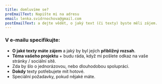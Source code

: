 ```yaml
---
title: domluvíme se?
preEmailText: Napište mi na adresu
email: lenka.svidrnochova@gmail.com
postEmailText: a dejte vědět, o jaký text (či texty) byste měli zájem.
---
```

### V e-mailu specifikujte:

* **O jaké texty máte zájem** a jaký by byl jejich **přibližný rozsah**.
* **Téma vašeho projektu** + budu ráda, když mi pošlete odkaz na vaše stránky / sociální sítě.
* Zda by šlo o jednorázovou, nebo dlouhodobou spolupráci.
* **Dokdy** texty potřebujete mít hotové.
* Speciální požadavky, pokud nějaké máte.
